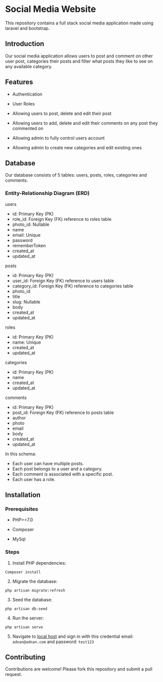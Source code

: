 # Social Media Website

This repository contains a full stack social media application made using laravel and bootstrap.

## Introduction

Our social media application allows users to post and comment on other user post, categories their posts and filter what posts they like to see on any available category.

## Features

- Authentication

- User Roles

- Allowing users to post, delete and edit their post

- Allowing users to add, delete and edit their comments on any post they commented on

- Allowing admin to fully control users account

- Allowing admin to create new categories and edit existing ones


## Database

Our database consists of 5 tables: users, posts, roles, categories and comments.

### Entity-Relationship Diagram (ERD)

users

- id: Primary Key (PK)
- role_id: Foreign Key (FK) reference to roles table
- photo_id: Nullable
- name
- email: Unique
- password
- rememberToken
- created_at
- updated_at

posts

- id: Primary Key (PK)
- user_id: Foreign Key (FK) reference to users table
- category_id: Foreign Key (FK) reference to categories table
- photo_id
- title
- slug: Nullable
- body
- created_at
- updated_at

roles

- id: Primary Key (PK)
- name: Unique
- created_at
- updated_at

categories

- id: Primary Key (PK)
- name
- created_at
- updated_at

comments

- id: Primary Key (PK)
- post_id: Foreign Key (FK) reference to posts table
- author
- photo
- email
- body
- created_at
- updated_at


In this schema:

- Each user can have multiple posts.
- Each post belongs to a user and a category.
- Each comment is associated with a specific post.
- Each user has a role.


## Installation


### Prerequisites

- PHP>=7.0

- Composer

- MySql

### Steps

1. Install PHP dependencies:
```
Composer install
```

2. Migrate the database:
```
php artisan migrate:refresh
```

3. Seed the database:
```
php artisan db:seed
```

4. Run the server:
```
php artisan serve
```

5. Navigate to [local host](http://localhost:8080) and sign in with this credential email: `adnan@adnan.com` and password: `test123`

## Contributing

Contributions are welcome! Please fork this repository and submit a pull request.

